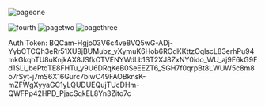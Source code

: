 ![pageone](https://user-images.githubusercontent.com/114976283/204143639-6cc74c2e-6ce4-4a2f-8762-2ed1a5b35890.jpeg)

![fourth](https://user-images.githubusercontent.com/114976283/204143692-ecebffaa-78d6-40d9-8f65-5c6ab9fb4133.png)
![pagetwo](https://user-images.githubusercontent.com/114976283/204143766-a5a1a274-a45c-4bb1-bc49-d85a87fcd854.png)
![pagethree](https://user-images.githubusercontent.com/114976283/204143801-2e9b7afd-dc4c-46f6-8faf-532e46d2f56e.jpeg)

Auth Token: BQCam-Hgjo03V6c4ve8VQ5wG-ADj-YybCTCQh3eRr51XU9jBUMubz_vXymuK6Hob6ROdKKttzOqlscL83erhPu94mkGkqhTU8uKnjkAX8JSfkOTVENYWdLb1ST2XJ8ZxNY0ido_WU_aj9F6kG9Fd1SLi_bePtqTE8FHTu_y9U6DRqKeB0SeEEZT6_SGH7f0qrpBt8LWUW5c8m8o7rSyt-j7mS6X16Gurc7biwC49FAOBknsK-mZFWgXyyaGC1yLQUDUEQujTUcDHm-QWFPp42HPD_PjacSqkEL8Yn3Zito7c
